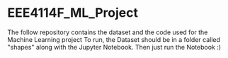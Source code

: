 # EEE4114F_ML_Project
The follow repository contains the dataset and the code used for the Machine Learning project
To run, the Dataset should be in a folder called "shapes" along with the Jupyter Notebook. Then just run the Notebook :)

